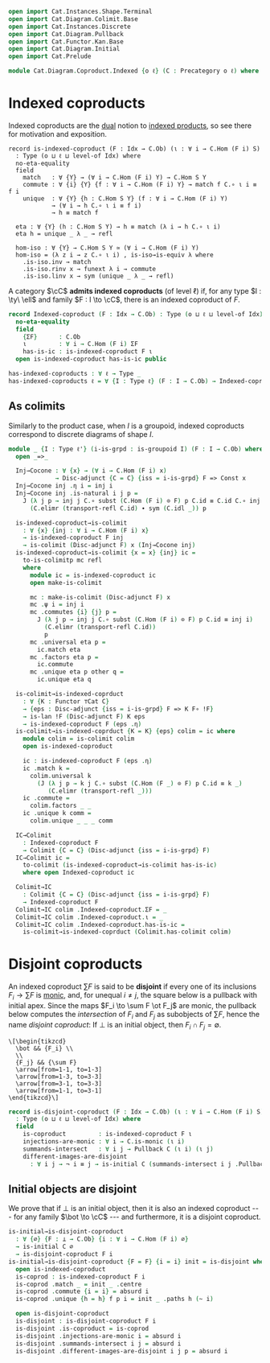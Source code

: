 ```agda
open import Cat.Instances.Shape.Terminal
open import Cat.Diagram.Colimit.Base
open import Cat.Instances.Discrete
open import Cat.Diagram.Pullback
open import Cat.Functor.Kan.Base
open import Cat.Diagram.Initial
open import Cat.Prelude

module Cat.Diagram.Coproduct.Indexed {o ℓ} (C : Precategory o ℓ) where
```

# Indexed coproducts

Indexed coproducts are the [dual] notion to [indexed products], so see
there for motivation and exposition.

[indexed products]: Cat.Diagram.Product.Indexed.html
[dual]: Cat.Base.html#opposites

<!--
```agda
import Cat.Reasoning C as C
private variable
  o' ℓ' : Level
  Idx : Type ℓ'
  A B S : C.Ob
```
-->

```
record is-indexed-coproduct (F : Idx → C.Ob) (ι : ∀ i → C.Hom (F i) S)
  : Type (o ⊔ ℓ ⊔ level-of Idx) where
  no-eta-equality
  field
    match   : ∀ {Y} → (∀ i → C.Hom (F i) Y) → C.Hom S Y
    commute : ∀ {i} {Y} {f : ∀ i → C.Hom (F i) Y} → match f C.∘ ι i ≡ f i
    unique  : ∀ {Y} {h : C.Hom S Y} (f : ∀ i → C.Hom (F i) Y)
            → (∀ i → h C.∘ ι i ≡ f i)
            → h ≡ match f

  eta : ∀ {Y} (h : C.Hom S Y) → h ≡ match (λ i → h C.∘ ι i)
  eta h = unique _ λ _ → refl

  hom-iso : ∀ {Y} → C.Hom S Y ≃ (∀ i → C.Hom (F i) Y)
  hom-iso = (λ z i → z C.∘ ι i) , is-iso→is-equiv λ where
    .is-iso.inv → match
    .is-iso.rinv x → funext λ i → commute
    .is-iso.linv x → sym (unique _ λ _ → refl)
```

A category $\cC$ **admits indexed coproducts** (of level $\ell$) if,
for any type $I : \ty\ \ell$ and family $F : I \to \cC$, there is an
indexed coproduct of $F$.

```agda
record Indexed-coproduct (F : Idx → C.Ob) : Type (o ⊔ ℓ ⊔ level-of Idx) where
  no-eta-equality
  field
    {ΣF}      : C.Ob
    ι         : ∀ i → C.Hom (F i) ΣF
    has-is-ic : is-indexed-coproduct F ι
  open is-indexed-coproduct has-is-ic public

has-indexed-coproducts : ∀ ℓ → Type _
has-indexed-coproducts ℓ = ∀ {I : Type ℓ} (F : I → C.Ob) → Indexed-coproduct F
```

## As colimits

Similarly to the product case, when $I$ is a groupoid, indexed
coproducts correspond to discrete diagrams of shape $I$.

```agda
module _ {I : Type ℓ'} (i-is-grpd : is-groupoid I) (F : I → C.Ob) where
  open _=>_

  Inj→Cocone : ∀ {x} → (∀ i → C.Hom (F i) x)
             → Disc-adjunct {C = C} {iss = i-is-grpd} F => Const x
  Inj→Cocone inj .η i = inj i
  Inj→Cocone inj .is-natural i j p =
    J (λ j p → inj j C.∘ subst (C.Hom (F i) ⊙ F) p C.id ≡ C.id C.∘ inj i)
      (C.elimr (transport-refl C.id) ∙ sym (C.idl _)) p

  is-indexed-coproduct→is-colimit
    : ∀ {x} {inj : ∀ i → C.Hom (F i) x}
    → is-indexed-coproduct F inj
    → is-colimit (Disc-adjunct F) x (Inj→Cocone inj)
  is-indexed-coproduct→is-colimit {x = x} {inj} ic =
    to-is-colimitp mc refl
    where
      module ic = is-indexed-coproduct ic
      open make-is-colimit

      mc : make-is-colimit (Disc-adjunct F) x
      mc .ψ i = inj i
      mc .commutes {i} {j} p =
        J (λ j p → inj j C.∘ subst (C.Hom (F i) ⊙ F) p C.id ≡ inj i)
          (C.elimr (transport-refl C.id))
          p
      mc .universal eta p =
        ic.match eta
      mc .factors eta p =
        ic.commute
      mc .unique eta p other q =
        ic.unique eta q

  is-colimit→is-indexed-coprduct
    : ∀ {K : Functor ⊤Cat C}
    → {eps : Disc-adjunct {iss = i-is-grpd} F => K F∘ !F}
    → is-lan !F (Disc-adjunct F) K eps
    → is-indexed-coproduct F (eps .η)
  is-colimit→is-indexed-coprduct {K = K} {eps} colim = ic where
    module colim = is-colimit colim
    open is-indexed-coproduct

    ic : is-indexed-coproduct F (eps .η)
    ic .match k =
      colim.universal k
        (J (λ j p → k j C.∘ subst (C.Hom (F _) ⊙ F) p C.id ≡ k _)
           (C.elimr (transport-refl _)))
    ic .commute =
      colim.factors _ _
    ic .unique k comm =
      colim.unique _ _ _ comm

  IC→Colimit
    : Indexed-coproduct F
    → Colimit {C = C} (Disc-adjunct {iss = i-is-grpd} F)
  IC→Colimit ic =
    to-colimit (is-indexed-coproduct→is-colimit has-is-ic)
    where open Indexed-coproduct ic

  Colimit→IC
    : Colimit {C = C} (Disc-adjunct {iss = i-is-grpd} F)
    → Indexed-coproduct F
  Colimit→IC colim .Indexed-coproduct.ΣF = _
  Colimit→IC colim .Indexed-coproduct.ι = _
  Colimit→IC colim .Indexed-coproduct.has-is-ic =
    is-colimit→is-indexed-coprduct (Colimit.has-colimit colim)
```

# Disjoint coproducts

An indexed coproduct $\sum F$ is said to be **disjoint** if every one of
its inclusions $F_i \to \sum F$ is [monic], and, for unequal $i \ne j$,
the square below is a pullback with initial apex. Since the maps $F_i
\to \sum F \ot F_j$ are monic, the pullback below computes the
_intersection_ of $F_i$ and $F_j$ as subobjects of $\sum F$, hence the
name _disjoint coproduct_: If $\bot$ is an initial object, then $F_i
\cap F_j = \emptyset$.

[monic]: Cat.Morphism.html#monos

~~~{.quiver}
\[\begin{tikzcd}
  \bot && {F_i} \\
  \\
  {F_j} && {\sum F}
  \arrow[from=1-1, to=1-3]
  \arrow[from=1-3, to=3-3]
  \arrow[from=3-1, to=3-3]
  \arrow[from=1-1, to=3-1]
\end{tikzcd}\]
~~~

```agda
record is-disjoint-coproduct (F : Idx → C.Ob) (ι : ∀ i → C.Hom (F i) S)
  : Type (o ⊔ ℓ ⊔ level-of Idx) where
  field
    is-coproduct         : is-indexed-coproduct F ι
    injections-are-monic : ∀ i → C.is-monic (ι i)
    summands-intersect   : ∀ i j → Pullback C (ι i) (ι j)
    different-images-are-disjoint
      : ∀ i j → ¬ i ≡ j → is-initial C (summands-intersect i j .Pullback.apex)
```

## Initial objects are disjoint

We prove that if $\bot$ is an initial object, then it is also an indexed
coproduct --- for any family $\bot \to \cC$ --- and furthermore, it
is a disjoint coproduct.

```agda
is-initial→is-disjoint-coproduct
  : ∀ {∅} {F : ⊥ → C.Ob} {i : ∀ i → C.Hom (F i) ∅}
  → is-initial C ∅
  → is-disjoint-coproduct F i
is-initial→is-disjoint-coproduct {F = F} {i = i} init = is-disjoint where
  open is-indexed-coproduct
  is-coprod : is-indexed-coproduct F i
  is-coprod .match _ = init _ .centre
  is-coprod .commute {i = i} = absurd i
  is-coprod .unique {h = h} f p i = init _ .paths h (~ i)

  open is-disjoint-coproduct
  is-disjoint : is-disjoint-coproduct F i
  is-disjoint .is-coproduct = is-coprod
  is-disjoint .injections-are-monic i = absurd i
  is-disjoint .summands-intersect i j = absurd i
  is-disjoint .different-images-are-disjoint i j p = absurd i
```
